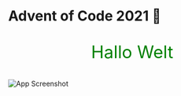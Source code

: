 # Advent of Code 2021 🎄

<p style="text-align: center; font-size: 35px; color: green">Hallo Welt</p>

![App Screenshot](https://blog.pythondiscord.com/content/images/size/w2000/2021/03/AoC_banner.png)

